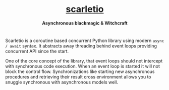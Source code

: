 <h1 align="center">
    <b>
        <a href="https://github.com/HuyaneMatsu/scarletio">
            scarletio
        </a>
    </b>
</h1>

<p align="center">
    <b>
        Asynchronous blackmagic & Witchcraft
    </b>
</p>

<h1></h1>

Scarletio is a coroutine based concurrent Python library using modern `async / await` syntax. It abstracts away
threading behind event loops providing concurrent API since the start.

One of the core concept of the library, that event loops should not intercept with synchronous code execution. When
an event loop is started it will not block the control flow. Synchronizations like starting new asynchronous
procedures and retrieving their result cross environment allows you to snuggle synchronous with asynchronous models
well.
